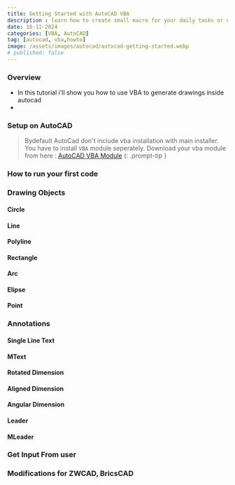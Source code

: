 ```yaml
---
title: Getting Started with AutoCAD VBA
description : learn how to create small macro for your daily tasks or generate your drawing using VBA
date: 16-11-2024
categories: [VBA, AutoCAD]
tag: [autocad, vba,howto]
image: /assets/images/autocad/autocad-getting-started.webp
# published: false
---
```


### Overview
- In this tutorial i'll show you how to use VBA to generate drawings inside autocad
- 

### Setup on AutoCAD
> Bydefault AutoCad don't include vba installation with main installer. You have to install `VBA` module seperately.
> Download your vba module from here : [AutoCAD VBA Module](https://www.autodesk.com/support/technical/article/caas/tsarticles/ts/3kxk0RyvfWTfSfAIrcmsLQ.html)
{: .prompt-tip }

### How to run your first code

### Drawing Objects

#### Circle

#### Line

#### Polyline

#### Rectangle

#### Arc

#### Elipse

#### Point


### Annotations

#### Single Line Text

#### MText

#### Rotated Dimension

#### Aligned Dimension

#### Angular Dimension

#### Leader

#### MLeader

### Get Input From user



### Modifications for ZWCAD, BricsCAD

